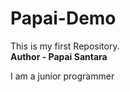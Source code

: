 # Papai-Demo
This is my first Repository.
<br>
<b> Author - Papai Santara </b>
<br>
<p>I am a junior programmer</p>
